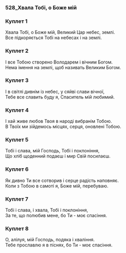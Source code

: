 ### 528_Хвала Тобі, о Боже мій
### Куплет 1
Хвала Тобі, о Боже мій, Великий Цар небес, землі. <br/>Все підкоряється Тобі на небесах і на землі.
### Куплет 2
І все Тобою створено Володарем і вічним Богом. <br/>Нема імення на землі, щоб називать Великим Богом.
### Куплет 3
І в світлі дивнім із небес, у сяйві слави вічної, <br/>Тебе все славить буду я, Спаситель мій любимий.
### Куплет 4
І хай живе любов Твоя в народі вибранім Тобою. <br/>В Твоїх ми зійдемось місцях, серця, оновлені Тобою.
### Куплет 5
Тобі і слава, мій Господь, Тобі і поклоніння, <br/>Що хліб щоденний подаєш і мир Свій посилаєш.
### Куплет 6
Як дивно Ти все сотворив і серце радість наповняє. <br/>Коли з Тобою в самоті я, Боже мій, перебуваю.
### Куплет 7
Тобі і слава, і хвала, Тобі і поклоніння,<br/>За те, що полюбив мене, бо Ти - моє спасіння.
### Куплет 8
О, алілуя, мій Господь, подяка і хваління.<br/>Тебе прославлю я в піснях, бо Ти - моє спасіння.
